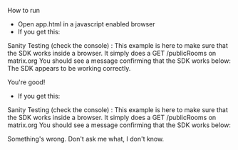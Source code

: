 How to run
- Open app.html in a javascript enabled browser
- If you get this:

Sanity Testing (check the console) : This example is here to make sure that the SDK works inside a browser. It simply does a GET /publicRooms on matrix.org 
You should see a message confirming that the SDK works below: 
The SDK appears to be working correctly.

You're good!
- If you get this:

Sanity Testing (check the console) : This example is here to make sure that the SDK works inside a browser. It simply does a GET /publicRooms on matrix.org 
You should see a message confirming that the SDK works below: 

Something's wrong. Don't ask me what, I don't know.
